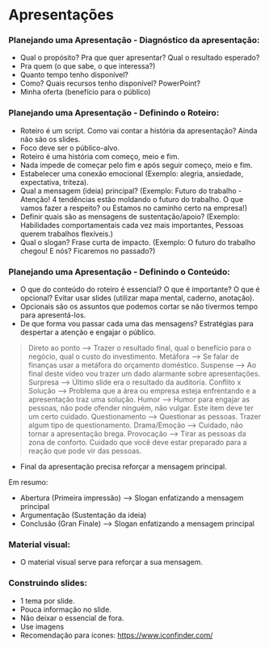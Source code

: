 # Apresentações

### Planejando uma Apresentação - Diagnóstico da apresentação:
- Qual o propósito? Pra que quer apresentar? Qual o resultado esperado?
- Pra quem (o que sabe, o que interessa?)
- Quanto tempo tenho disponível?
- Como? Quais recursos tenho disponível? PowerPoint?
- Minha oferta (benefício para o público)

### Planejando uma Apresentação - Definindo o Roteiro:
- Roteiro é um script. Como vai contar a história da apresentação? Ainda não são os slides.
- Foco deve ser o público-alvo.
- Roteiro é uma história com começo, meio e fim.
- Nada impede de começar pelo fim e após seguir começo, meio e fim.
- Estabelecer uma conexão emocional (Exemplo: alegria, ansiedade, expectativa, triteza).
- Qual a mensagem (ideia) principal? (Exemplo: Futuro do trabalho - Atenção! 4 tendências estão moldando o futuro do trabalho. O que vamos fazer a respeito? ou Estamos no caminho certo na empresa!)
- Definir quais são as mensagens de sustentação/apoio? (Exemplo: Habilidades comportamentais cada vez mais importantes, Pessoas querem trabalhos flexíveis.)
- Qual o slogan? Frase curta de impacto. (Exemplo: O futuro do trabalho chegou! E nós? Ficaremos no passado?)

### Planejando uma Apresentação - Definindo o Conteúdo:
- O que do conteúdo do roteiro é essencial? O que é importante? O que é opcional? Evitar usar slides (utilizar mapa mental, caderno, anotação).
- Opcionais são os assuntos que podemos cortar se não tivermos tempo para apresentá-los.
- De que forma vou passar cada uma das mensagens? Estratégias para despertar a atenção e engajar o público.
> Direto ao ponto --> Trazer o resultado final, qual o benefício para o negócio, qual o custo do investimento.
> Metáfora --> Se falar de finanças usar a metáfora do orçamento doméstico.
> Suspense --> Ao final deste vídeo vou trazer um dado alarmante sobre apresentações.
> Surpresa --> Último slide era o resultado da auditoria.
> Conflito x Solução --> Problema que a área ou empresa esteja enfrentando e a apresentação traz uma solução.
> Humor --> Humor para engajar as pessoas, não pode ofender ninguém, não vulgar. Este item deve ter um certo cuidado.
> Questionamento --> Questionar as pessoas. Trazer algum tipo de questionamento.
> Drama/Emoção --> Cuidado, não tornar a apresentação brega.
> Provocação --> Tirar as pessoas da zona de conforto. Cuidado que você deve estar preparado para a reação que pode vir das pessoas.
- Final da apresentação precisa reforçar a mensagem principal.

Em resumo:
- Abertura (Primeira impressão) --> Slogan enfatizando a mensagem principal
- Argumentação (Sustentação da ideia)
- Conclusão (Gran Finale) --> Slogan enfatizando a mensagem principal


### Material visual:
- O material visual serve para reforçar a sua mensagem.

### Construindo slides:
- 1 tema por slide.
- Pouca informação no slide.
- Não deixar o essencial de fora.
- Use imagens
- Recomendação para ícones: https://www.iconfinder.com/
